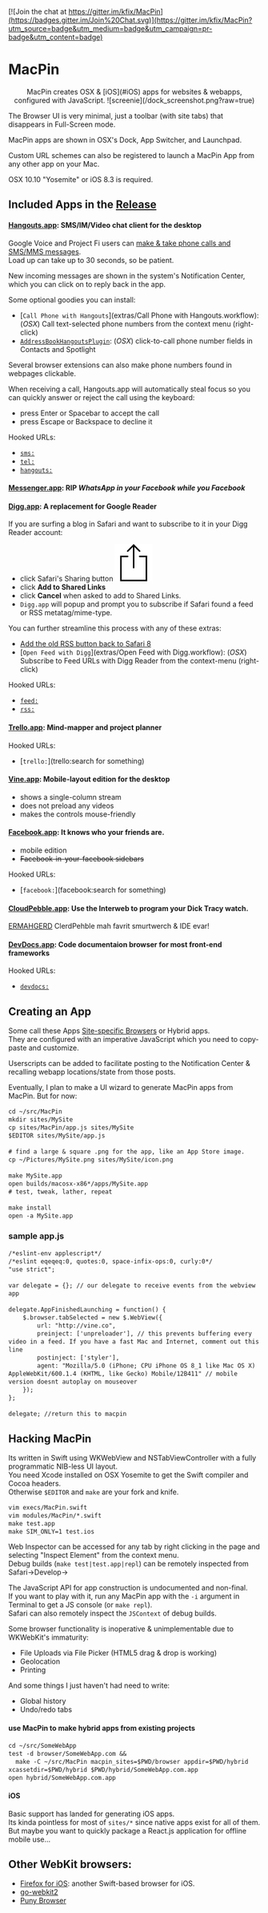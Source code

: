 [![Join the chat at https://gitter.im/kfix/MacPin](https://badges.gitter.im/Join%20Chat.svg)](https://gitter.im/kfix/MacPin?utm_source=badge&utm_medium=badge&utm_campaign=pr-badge&utm_content=badge)
# MacPin
<center>
MacPin creates OSX & [iOS](#iOS) apps for websites & webapps, configured with JavaScript.  
![screenie](/dock_screenshot.png?raw=true)  
</center>

The Browser UI is very minimal, just a toolbar (with site tabs) that disappears in Full-Screen mode.

MacPin apps are shown in OSX's Dock, App Switcher, and Launchpad.  

Custom URL schemes can also be registered to launch a MacPin App from any other app on your Mac.  

OSX 10.10 "Yosemite" or iOS 8.3 is required.  

## Included Apps in the [Release](https://github.com/kfix/MacPin/releases)

#### [Hangouts.app](http://plus.google.com/hangouts): SMS/IM/Video chat client for the desktop

Google Voice and Project Fi users can [make & take phone calls and SMS/MMS messages](http://fi.google.com/about/faq/#talk-and-text-4).  
Load up can take up to 30 seconds, so be patient.

New incoming messages are shown in the system's Notification Center,  
which you can click on to reply back in the app.

Some optional goodies you can install:  
* [`Call Phone with Hangouts`](extras/Call Phone with Hangouts.workflow): (_OSX_) Call text-selected phone numbers from the context menu (right-click)
* [`AddressBookHangoutsPlugin`](extras/AddressBookHangoutsPlugin): (_OSX_) click-to-call phone number fields in Contacts and Spotlight

Several browser extensions can also make phone numbers found in webpages clickable.

When receiving a call, Hangouts.app will automatically steal focus so you can quickly answer or reject the call using the keyboard:  

* press Enter or Spacebar to accept the call
* press Escape or Backspace to decline it

Hooked URLs:
* [`sms:`](sms:5558675309)
* [`tel:`](tel:18001234567)
* [`hangouts:`](hangouts:coolguy@example.com)

#### [Messenger.app](https://www.messenger.com/hangouts): RIP *WhatsApp in your Facebook while you Facebook*

#### [Digg.app](http://digg.com/reader): A replacement for Google Reader
If you are surfing a blog in Safari and want to subscribe to it in your Digg Reader account:  

* click Safari's Sharing button ![halp](templates/xcassets/iOS/icons8/toolbar_upload.png?raw=true)
* click **Add to Shared Links**
* click **Cancel** when asked to add to Shared Links.
* `Digg.app` will popup and prompt you to subscribe if Safari found a feed or RSS metatag/mime-type.

You can further streamline this process with any of these extras:

* [Add the old RSS button back to Safari 8](http://www.red-sweater.com/blog/2624/subscribe-to-feed-safari-extension)
* [`Open Feed with Digg`](extras/Open Feed with Digg.workflow): (_OSX_) Subscribe to Feed URLs with Digg Reader from the context-menu (right-click)

Hooked URLs:
* [`feed:`](feed:http://example.com/sampleblog.xml)
* [`rss:`](rss://example.com/sampleblog.xml)

#### [Trello.app](http://trello.com): Mind-mapper and project planner
Hooked URLs:
* [`trello:`](trello:search for something)

#### [Vine.app](http://vine.co): Mobile-layout edition for the desktop

* shows a single-column stream
* does not preload any videos
* makes the controls mouse-friendly

#### [Facebook.app](https://m.facebook.com/home.php): It knows who your friends are.

* mobile edition
* ~~Facebook-in-your-facebook sidebars~~


Hooked URLs:
* [`facebook:`](facebook:search for something)

#### [CloudPebble.app](https://cloudpebble.net/ide): Use the Interweb to program your Dick Tracy watch.
[ERMAHGERD](http://knowyourmeme.com/memes/ermahgerd) ClerdPehble mah favrit smurtwerch & IDE evar!

#### [DevDocs.app](http://devdocs.io): Code documentaion browser for most front-end frameworks
Hooked URLs:
* [`devdocs:`](devdocs:someFuncName)

## Creating an App

Some call these Apps [Site-specific Browsers](https://en.wikipedia.org/wiki/Site-specific_browser) or Hybrid apps.  
They are configured with an imperative JavaScript which you need to copy-paste and customize.  

Userscripts can be added to facilitate posting to the Notification Center & recalling webapp locations/state from those posts.

Eventually, I plan to make a UI wizard to generate MacPin apps from MacPin. But for now:  

```
cd ~/src/MacPin
mkdir sites/MySite
cp sites/MacPin/app.js sites/MySite
$EDITOR sites/MySite/app.js

# find a large & square .png for the app, like an App Store image.
cp ~/Pictures/MySite.png sites/MySite/icon.png

make MySite.app
open builds/macosx-x86*/apps/MySite.app
# test, tweak, lather, repeat

make install
open -a MySite.app
```

### sample app.js
```
/*eslint-env applescript*/
/*eslint eqeqeq:0, quotes:0, space-infix-ops:0, curly:0*/
"use strict";

var delegate = {}; // our delegate to receive events from the webview app

delegate.AppFinishedLaunching = function() {
	$.browser.tabSelected = new $.WebView({
		url: "http://vine.co",
		preinject: ['unpreloader'], // this prevents buffering every video in a feed. If you have a fast Mac and Internet, comment out this line
		postinject: ['styler'],
		agent: "Mozilla/5.0 (iPhone; CPU iPhone OS 8_1 like Mac OS X) AppleWebKit/600.1.4 (KHTML, like Gecko) Mobile/12B411" // mobile version doesnt autoplay on mouseover
	});
};

delegate; //return this to macpin
```

## Hacking MacPin


Its written in Swift using WKWebView and NSTabViewController with a fully programmatic NIB-less UI layout.  
You need Xcode installed on OSX Yosemite to get the Swift compiler and Cocoa headers.  
Otherwise `$EDITOR` and `make` are your fork and knife.

```
vim execs/MacPin.swift
vim modules/MacPin/*.swift
make test.app
make SIM_ONLY=1 test.ios
```

Web Inspector can be accessed for any tab by right clicking in the page and selecting "Inspect Element" from the context menu.  
Debug builds (`make test|test.app|repl`) can be remotely inspected from Safari->Develop-><ComputerName>

The JavaScript API for app construction is undocumented and non-final.  
If you want to play with it, run any MacPin app with the `-i` argument in Terminal to get a JS console (or `make repl`).  
Safari can also remotely inspect the `JSContext` of debug builds.

Some browser functionality is inoperative & unimplementable due to WKWebKit's immaturity:

* File Uploads via File Picker (HTML5 drag & drop is working)
* Geolocation
* Printing

And some things I just haven't had need to write:

* Global history
* Undo/redo tabs

#### use MacPin to make hybrid apps from existing projects
```
cd ~/src/SomeWebApp
test -d browser/SomeWebApp.com &&
  make -C ~/src/MacPin macpin_sites=$PWD/browser appdir=$PWD/hybrid xcassetdir=$PWD/hybrid $PWD/hybrid/SomeWebApp.com.app
open hybrid/SomeWebApp.com.app
```

#### iOS

Basic support has landed for generating iOS apps.  
Its kinda pointless for most of `sites/*` since native apps exist for all of them.  
But maybe you want to quickly package a React.js application for offline mobile use...


## Other WebKit browsers:

* [Firefox for iOS](https://github.com/mozilla/firefox-ios/): another Swift-based browser for iOS.
* [go-webkit2](https://github.com/sourcegraph/go-webkit2)
* [Puny Browser](https://github.com/ahungry/puny-browser)
